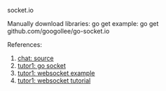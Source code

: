 socket.io

Manually download libraries:
go get <libraries>
example:
go get github.com/googollee/go-socket.io

References:
1. [chat: source](https://scotch.io/bar-talk/build-a-realtime-chat-server-with-go-and-websockets)
2. [tutor1: go socket](https://github.com/googollee/go-socket.io)
3. [tutor1: websocket example](https://github.com/googollee/go-socket.io/blob/master/_examples/default-http/main.go)
4. [tutor1: websocket tutorial](https://tutorialedge.net/golang/go-websocket-tutorial/)